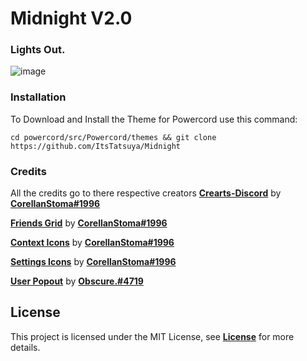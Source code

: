 # Midnight V2.0
### Lights Out.
![image](https://user-images.githubusercontent.com/87627258/154120256-c4d9f129-b696-4dc9-b4ec-a1fcb16a6900.png)
### Installation
To Download and Install the Theme for Powercord use this command:
```
cd powercord/src/Powercord/themes && git clone https://github.com/ItsTatsuya/Midnight
```
### Credits
All the credits go to there respective creators
[**Crearts-Discord**](https://github.com/CorellanStoma/CreArts-Discord) by [**CorellanStoma#1996**](https://github.com/CorellanStoma)

[**Friends Grid**](https://github.com/CreArts-Community/Friends-Grid) by [**CorellanStoma#1996**](https://github.com/CorellanStoma)

[**Context Icons**](https://github.com/CreArts-Community/Context-Icons) by [**CorellanStoma#1996**](https://github.com/CorellanStoma)

[**Settings Icons**](https://github.com/CreArts-Community/Settings-Icons) by [**CorellanStoma#1996**](https://github.com/CorellanStoma)

[**User Popout**](https://github.com/Obscure-Git/Lavender) by [**Obscure.#4719**](https://github.com/Obscure-Git)

## License
This project is licensed under the MIT License, see [**License**](https://raw.githubusercontent.com/ItsTatsuya/Midnight/master/License.md) for more details.
